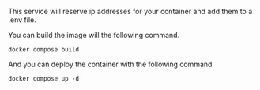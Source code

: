 This service will reserve ip addresses for your container and add them to a .env file.

You can build the image will the following command.

```
docker compose build
```

And you can deploy the container with the following command.

```
docker compose up -d
```
